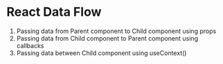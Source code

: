 # React Data Flow

1. Passing data from Parent component to Child component using props
2. Passing data from Child component to Parent component using callbacks
3. Passing data between Child component using useContext()
